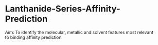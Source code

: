 # Lanthanide-Series-Affinity-Prediction
 Aim: To identify the molecular, metallic and solvent features most relevant to binding affinity prediction
